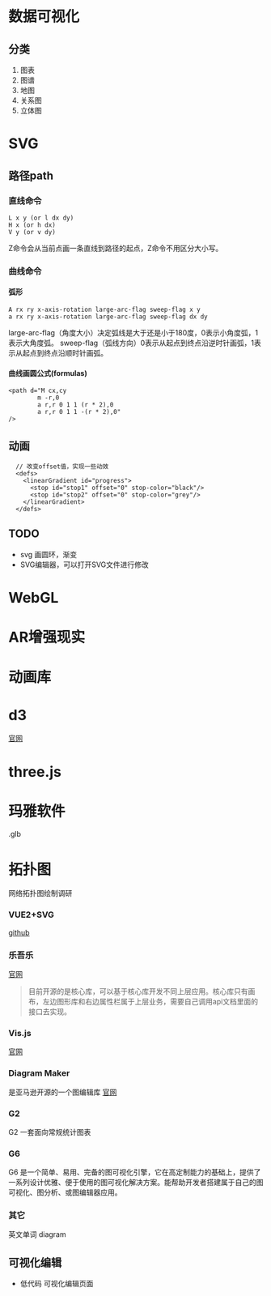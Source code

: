 # 数据可视化
## 分类
1. 图表
2. 图谱
3. 地图
4. 关系图
5. 立体图

# SVG

## 路径path
### 直线命令
```
L x y (or l dx dy)
H x (or h dx)
V y (or v dy)
```
Z命令会从当前点画一条直线到路径的起点，Z命令不用区分大小写。
### 曲线命令
#### 弧形
```
A rx ry x-axis-rotation large-arc-flag sweep-flag x y
a rx ry x-axis-rotation large-arc-flag sweep-flag dx dy
```
large-arc-flag（角度大小）决定弧线是大于还是小于180度，0表示小角度弧，1表示大角度弧。
sweep-flag（弧线方向）0表示从起点到终点沿逆时针画弧，1表示从起点到终点沿顺时针画弧。
#### 曲线画圆公式(formulas)
```
<path d="M cx,cy
        m -r,0
        a r,r 0 1 1 (r * 2),0
        a r,r 0 1 1 -(r * 2),0"
/>
```

## 动画
```
  // 改变offset值，实现一些动效
  <defs>
    <linearGradient id="progress">
      <stop id="stop1" offset="0" stop-color="black"/>
      <stop id="stop2" offset="0" stop-color="grey"/>
    </linearGradient>
  </defs>
```

## TODO
- svg 画圆环，渐变
- SVG编辑器，可以打开SVG文件进行修改

# WebGL

# AR增强现实

# 动画库

# d3
[官网](https://d3js.org/)

# three.js 
# 玛雅软件
.glb 

# 拓扑图

网络拓扑图绘制调研

### VUE2+SVG
[github](https://github.com/Mirror198829/vue-topo)


### 乐吾乐
[官网](http://topology.le5le.com/)

> 目前开源的是核心库，可以基于核心库开发不同上层应用。核心库只有画布，左边图形库和右边属性栏属于上层业务，需要自己调用api文档里面的接口去实现。

### Vis.js
[官网](https://visjs.org/)

### Diagram Maker
是亚马逊开源的一个图编辑库
[官网](https://awslabs.github.io/diagram-maker/)

### G2
G2 一套面向常规统计图表

### G6
G6 是一个简单、易用、完备的图可视化引擎，它在高定制能力的基础上，提供了一系列设计优雅、便于使用的图可视化解决方案。能帮助开发者搭建属于自己的图可视化、图分析、或图编辑器应用。

### 其它
英文单词 diagram


## 可视化编辑
- 低代码 可视化编辑页面